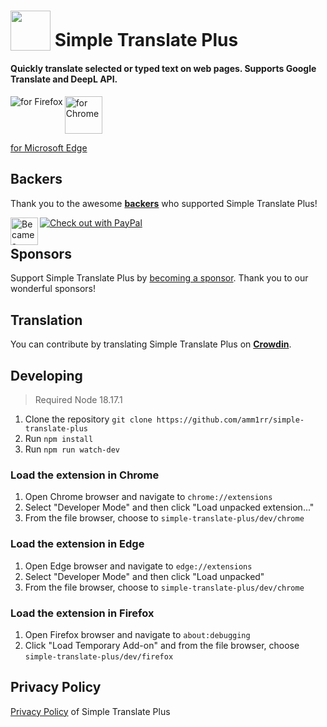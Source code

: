 # <sub><img src="/src/icons/64.png" width=64px height=64px></sub> Simple Translate Plus

#### Quickly translate selected or typed text on web pages. Supports Google Translate and DeepL API.

[<img src="other/promotion/badges/firefox.png" align="left" alt="for Firefox">](https://addons.mozilla.org/firefox/addon/simple-translate/)

[<img src="other/promotion/badges/chrome.png" alt="for Chrome" height="60px">](https://chrome.google.com/webstore/detail/simple-translate/ibplnjkanclpjokhdolnendpplpjiace)

[for Microsoft Edge](https://microsoftedge.microsoft.com/addons/detail/cllnohpbfenopiakdcjmjcbaeapmkcdl)

## Backers

Thank you to the awesome **[backers](https://github.com/sienori/simple-translate/blob/master/BACKERS.md)** who supported Simple Translate Plus!

[<img src="other/promotion/badges/patreon.png" alt="Became a Patreon" height="44px" align="left">](https://patreon.com/Simple_Translate_Plus)
[<img src="other/promotion/badges/paypal.png" alt="Check out with PayPal">](https://www.paypal.com/donate/?hosted_button_id=TKAXW2BR35PAA)

## Sponsors

Support Simple Translate Plus by [becoming a sponsor](https://patreon.com/Simple_Translate_Plus). Thank you to our wonderful sponsors!

## Translation

You can contribute by translating Simple Translate Plus on **[Crowdin](https://crowdin.com/project/simple-translate)**.

## Developing

> Required Node 18.17.1

1. Clone the repository `git clone https://github.com/amm1rr/simple-translate-plus`
2. Run `npm install`
3. Run `npm run watch-dev`

### Load the extension in Chrome

1. Open Chrome browser and navigate to `chrome://extensions`
2. Select "Developer Mode" and then click "Load unpacked extension..."
3. From the file browser, choose to `simple-translate-plus/dev/chrome`

### Load the extension in Edge

1. Open Edge browser and navigate to `edge://extensions`
2. Select "Developer Mode" and then click "Load unpacked"
3. From the file browser, choose to `simple-translate-plus/dev/chrome`

### Load the extension in Firefox

1. Open Firefox browser and navigate to `about:debugging`
2. Click "Load Temporary Add-on" and from the file browser, choose `simple-translate-plus/dev/firefox`

## Privacy Policy

[Privacy Policy](https://simple-translate.sienori.com/privacy-policy) of Simple Translate Plus
